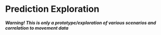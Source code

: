 # Prediction Exploration
***Warning! This is only a prototype/exploration of various scenarios and 
correlation to movement data***